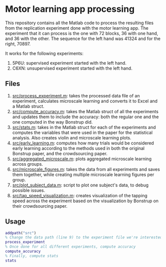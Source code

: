 # Motor learning app processing

This repository contains all the Matlab code to process the resulting files from the replication experiment done with the motor learning app. The experiment that it can process is the one with 72 blocks, 36 with one hand, and 36 with the other. The sequence for the left hand was 41324 and for the right, 70897.

It works for the following experiments:

1. 5P6U: supervised experiment started with the left hand.
2. C6XN: unsupervised experiment started with the left hand.


## Files

1. [src/process_experiment.m](src/process_experiment.m): takes the processed data file of an experiment, calculates microscale learning and converts it to Excel and a Matlab struct.
2. [src/compute_accuracy.m](src/compute_accuracy.m): takes the Matlab struct of all the experiments and updates them to include the accuracy: both the regular one and the one computed in the way Bonstrup did.
3. [src/stats.m](src/stats.m): takes in the Matlab struct for each of the experiments and computes the variables that were used in the paper for the statistical analysis. Also creates violin and microscale learning plots.
4. [src/early_learning.m](src/early_learning.m): computes how many trials would be considered early learning according to the methods used in both the original Bonstrup paper, and the crowdsourcing paper.
5. [src/aggregated_microscale.m](src/aggregated_microscale.m): plots aggregated microscale learning across groups.
6. [src/microscale_figures.m](src/microscale_figures.m): takes the data from all experiments and saves them together, while creating multiple microscale learning figures per group.
7. [src/plot_subject_data.m](src/plot_subject_data.m): script to plot one subject's data, to debug possible issues.
8. [src/tap_speed_visualization.m](src/tap_speed_visualization.m): creates visualization of the tapping speed across the experiment based on the visualization by Bonstrup on their crowdsourcing paper.

## Usage

```Matlab
addpath("src")
% Change the data path (line 9) to the experiment file we're interested in
process_experiment
% Once done for all different experiments, compute accuracy
compute_accuracy
% Finally, compute stats
stats
```
